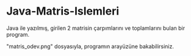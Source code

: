 # Java-Matris-Islemleri
Java ile yazılmış, girilen 2 matrisin çarpımlarını ve toplamlarını bulan bir program.

"matris_odev.png" dosyasıyla, programın arayüzüne bakabilirsiniz.

